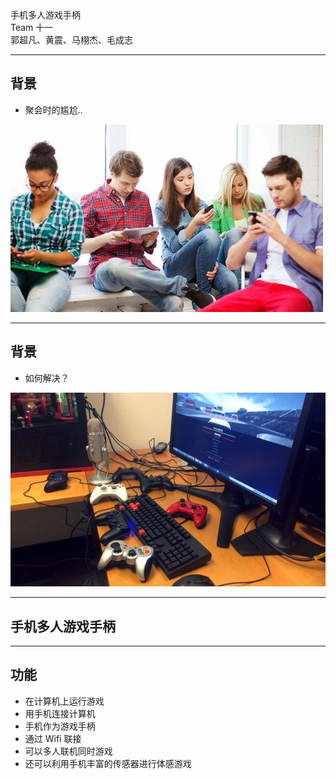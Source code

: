 <!-- Link -->
<link rel="stylesheet" type="text/css" href="style.css">

<!-- Main -->

<div id="title"> 手机多人游戏手柄 </div>

<div id="author"> Team 十一 </div>

<div id="organization"> 郭超凡、黄震、马栩杰、毛成志 </div>

---

## 背景

- 聚会时的尴尬..

![](./juhui.jpg)

----

## 背景

- 如何解决？

![](./shoubing.jpg)


---

## 手机多人游戏手柄

---

## 功能

- 在计算机上运行游戏
- 用手机连接计算机
- 手机作为游戏手柄
- 通过 Wifi 联接
- 可以多人联机同时游戏
- 还可以利用手机丰富的传感器进行体感游戏
